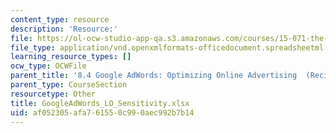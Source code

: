 ```yaml
---
content_type: resource
description: 'Resource:'
file: https://ol-ocw-studio-app-qa.s3.amazonaws.com/courses/15-071-the-analytics-edge-spring-2017/af052305afa761550c990aec992b7b14_GoogleAdWords_LO_Sensitivity.xlsx
file_type: application/vnd.openxmlformats-officedocument.spreadsheetml.sheet
learning_resource_types: []
ocw_type: OCWFile
parent_title: '8.4 Google AdWords: Optimizing Online Advertising  (Recitation)'
parent_type: CourseSection
resourcetype: Other
title: GoogleAdWords_LO_Sensitivity.xlsx
uid: af052305-afa7-6155-0c99-0aec992b7b14
---
```

